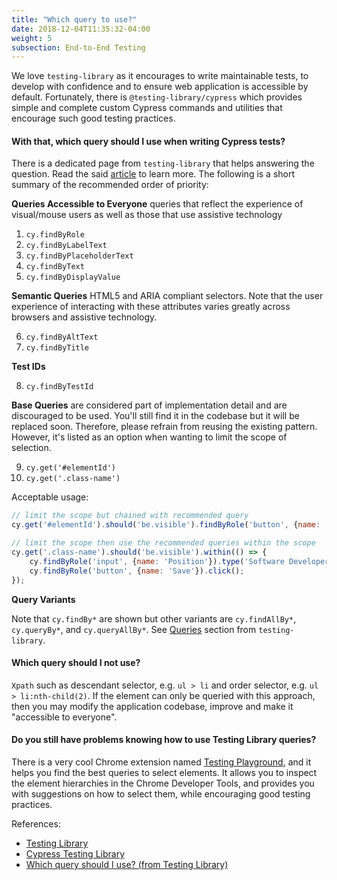 ```yaml
---
title: "Which query to use?"
date: 2018-12-04T11:35:32-04:00
weight: 5
subsection: End-to-End Testing
---
```


We love `testing-library` as it encourages to write maintainable tests, to develop with confidence and to ensure web application is accessible by default. Fortunately, there is `@testing-library/cypress` which provides simple and complete custom Cypress commands and utilities that encourage such good testing practices.

#### With that, which query should I use when writing Cypress tests?

There is a dedicated page from `testing-library` that helps answering the question. Read the said [article](https://testing-library.com/docs/guide-which-query/) to learn more. The following is a short summary of the recommended order of priority:

__Queries Accessible to Everyone__ queries that reflect the experience of visual/mouse users as well as those that use assistive technology
1. `cy.findByRole`
2. `cy.findByLabelText`
3. `cy.findByPlaceholderText`
4. `cy.findByText`
5. `cy.findByDisplayValue`

__Semantic Queries__ HTML5 and ARIA compliant selectors. Note that the user experience of interacting with these attributes varies greatly across browsers and assistive technology.

6. `cy.findByAltText`
7. `cy.findByTitle`

__Test IDs__

8. `cy.findByTestId`

__Base Queries__ are considered part of implementation detail and are discouraged to be used. You'll still find it in the codebase but it will be replaced soon. Therefore, please refrain from reusing the existing pattern. However, it's listed as an option when wanting to limit the scope of selection.

9. `cy.get('#elementId')`
10. `cy.get('.class-name')`

Acceptable usage:
```javascript
// limit the scope but chained with recommended query
cy.get('#elementId').should('be.visible').findByRole('button', {name: 'Save'}).click();

// limit the scope then use the recommended queries within the scope
cy.get('.class-name').should('be.visible').within(() => {
    cy.findByRole('input', {name: 'Position'}).type('Software Developer');
    cy.findByRole('button', {name: 'Save'}).click();
});
```

__Query Variants__

Note that `cy.findBy*` are shown but other variants are `cy.findAllBy*`, `cy.queryBy*`, and `cy.queryAllBy*`. See [Queries](https://testing-library.com/docs/dom-testing-library/api-queries) section from `testing-library`.

#### Which query should I not use?
`Xpath` such as descendant selector, e.g. `ul > li` and order selector, e.g. `ul > li:nth-child(2)`. If the element can only be queried with this approach, then you may modify the application codebase, improve and make it "accessible to everyone".

#### Do you still have problems knowing how to use Testing Library queries?

There is a very cool Chrome extension named [Testing Playground](https://chrome.google.com/webstore/detail/testing-playground/hejbmebodbijjdhflfknehhcgaklhano/related), and it helps you find the best queries to select elements. It allows you to inspect the element hierarchies in the Chrome Developer Tools, and provides you with suggestions on how to select them, while encouraging good testing practices.

References:
- [Testing Library](https://testing-library.com/)
- [Cypress Testing Library](https://github.com/testing-library/cypress-testing-library#readme)
- [Which query should I use? (from Testing Library)](https://testing-library.com/docs/guide-which-query/)